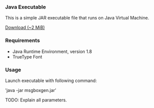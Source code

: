 ### Java Executable

This is a simple JAR executable file that runs on Java Virtual Machine.

[Download (~2 MiB)](./msgboxgen.jar)

### Requirements

- Java Runtime Environment, version 1.8
- TrueType Font

### Usage

Launch executable with following command:

'java -jar msgboxgen.jar'

TODO: Explain all parameters.